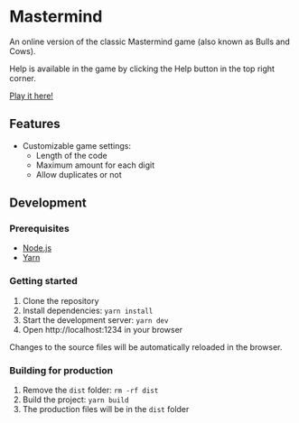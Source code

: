 # Mastermind

An online version of the classic Mastermind game (also known as Bulls and Cows).

Help is available in the game by clicking the Help button in the top right
corner.

[Play it here!](https://mastermind-game.lixquid.com)

## Features

- Customizable game settings:
    - Length of the code
    - Maximum amount for each digit
    - Allow duplicates or not

## Development

### Prerequisites

- [Node.js](https://nodejs.org/en/)
- [Yarn](https://yarnpkg.com/en/)

### Getting started

1. Clone the repository
2. Install dependencies: `yarn install`
3. Start the development server: `yarn dev`
4. Open http://localhost:1234 in your browser

Changes to the source files will be automatically reloaded in the browser.

### Building for production

1. Remove the `dist` folder: `rm -rf dist`
2. Build the project: `yarn build`
3. The production files will be in the `dist` folder
